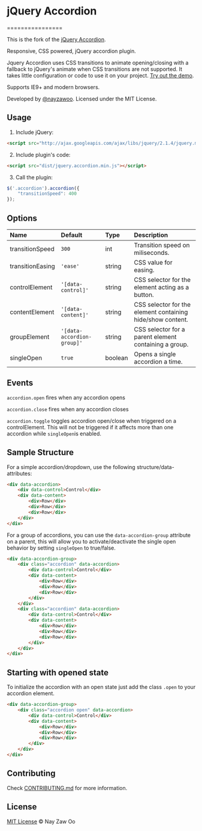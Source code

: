 # jQuery Accordion
================

This is the fork of the [jQuery Accordion](https://github.com/vctrfrnndz/jquery-accordion).

Responsive, CSS powered, jQuery accordion plugin.

Jquery Accordion uses CSS transitions to animate opening/closing with a fallback to jQuery's animate when CSS transitions are not supported. It takes little configuration or code to use it on your project. [Try out the demo](//nayzawoo.github.io/jquery-accordion).

Supports IE9+ and modern browsers.

Developed by [@nayzawoo](http://nayzawoo.com). Licensed under the MIT License.

## Usage

1. Include jQuery:

```html
<script src="http://ajax.googleapis.com/ajax/libs/jquery/2.1.4/jquery.min.js"></script>
```

2. Include plugin's code:

```html
<script src="dist/jquery.accordion.min.js"></script>
```

3. Call the plugin:

```javascript
$('.accordion').accordion({
    "transitionSpeed": 400
});
```

## Options

Name             | Default                    | Type    | Description
:----------------|:---------------------------|:--------|:-----------
transitionSpeed  | `300`                      | int     | Transition speed on miliseconds.
transitionEasing | `'ease'`                   | string  | CSS value for easing.
controlElement   | `'[data-control]'`         | string  | CSS selector for the element acting as a button.
contentElement   | `'[data-content]'`         | string  | CSS selector for the element containing hide/show content.
groupElement     | `'[data-accordion-group]'` | string  | CSS selector for a parent element containing a group.
singleOpen       | `true`                     | boolean | Opens a single accordion a time.

## Events

`accordion.open` fires when any accordion opens

`accordion.close` fires when any accordion closes

`accordion.toggle` toggles accordion open/close when triggered on a controlElement. This will not be triggered if it affects more than one accordion while `singleOpen`is enabled.

## Sample Structure

For a simple accordion/dropdown, use the following structure/data-attributes:

```html
<div data-accordion>
    <div data-control>Control</div>
    <div data-content>
        <div>Row</div>
        <div>Row</div>
        <div>Row</div>
    </div>
</div>
```

For a group of accordions, you can use the `data-accordion-group` attribute on a parent, this will allow you to activate/deactivate the single open behavior by setting `singleOpen` to true/false.

```html
<div data-accordion-group>
    <div class="accordion" data-accordion>
        <div data-control>Control</div>
        <div data-content>
            <div>Row</div>
            <div>Row</div>
            <div>Row</div>
        </div>
    </div>
    <div class="accordion" data-accordion>
        <div data-control>Control</div>
        <div data-content>
            <div>Row</div>
            <div>Row</div>
            <div>Row</div>
        </div>
    </div>
</div>
```

## Starting with opened state

To initialize the accordion with an open state just add the class `.open` to your accordion element.

```html
<div data-accordion-group>
    <div class="accordion open" data-accordion>
        <div data-control>Control</div>
        <div data-content>
            <div>Row</div>
            <div>Row</div>
            <div>Row</div>
        </div>
    </div>
</div>
```

## Contributing

Check [CONTRIBUTING.md](https://github.com/jquery-boilerplate/boilerplate/blob/master/CONTRIBUTING.md) for more information.

## License

[MIT License](LICENSE.md) © Nay Zaw Oo
